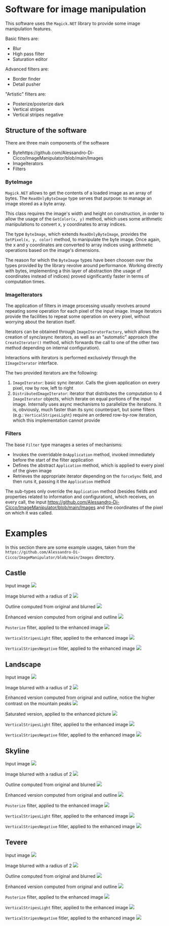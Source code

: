 # Software for image manipulation

This software uses the `Magick.NET` library to provide some image manipulation features.

Basic filters are:

* Blur
* High pass filter
* Saturation editor

Advanced filters are:

* Border finder
* Detail pusher

"Artistic" filters are:

* Posterize/posterize dark
* Vertical stripes
* Vertical stripes negative

## Structure of the software

There are three main components of the software

* Bytehttps://github.com/Alessandro-Di-Cicco/ImageManipulator/blob/main/Images
* ImageIterators
* Filters

### ByteImage

`Magick.NET` allows to get the contents of a loaded image as an array of bytes. The `ReadOnlyByteImage` type serves that purpose: to manage an image stored as a byte array.

This class requires the image's width and height on construction, in order to allow the usage of the `GetColor(x, y)` method, which uses some arithmetic manipulations to convert x, y coordinates to array indices.

The type `ByteImage`, which extends `ReadOnlyByteImage`, provides the `SetPixel(x, y, color)` method, to manipulate the byte image. Once again, the x and y coordinates are converted to array indices using arithmetic operations based on the image's dimensions.

The reason for which the `ByteImage` types have been choosen over the types provided by the library revolve around performance. Working directly with bytes, implementing a thin layer of abstraction (the usage of coordinates instead of indices) proved significantly faster in terms of computation times.

### ImageIterators

The application of filters in image processing usually revolves around repeating some operation for each pixel of the input image. Image iterators provide the facilities to repeat some operation on every pixel, without worrying about the iteration itself.

Iterators can be obtained through `ImageIteratorFactory`, which allows the creation of sync/async iterators, as well as an "automatic" approach (the `CreateIterator()` method, which forwards the call to one of the other two method depending on internal configuration).

Interactions with iterators is performed exclusively through the `IImageIterator` interface.

The two provided iterators are the following:

1. `ImageIterator`: basic sync iterator. Calls the given application on every pixel, row by row, left to right
2. `DistributedImageIterator`: iterator that distributes the computation to 4 `ImageIterator` objects, which iterate on equal portions of the input image. Internally uses async mechanisms to parallelize the iterations. It is, obviously, much faster than its sync counterpart, but some filters (e.g.: `VerticalStripesLight`) require an ordered row-by-row iteration, which this implementation cannot provide

### Filters

The base `Filter` type manages a series of mechanisms:

* Invokes the overridable `OnApplication` method, invoked immediately before the start of the filter application
* Defines the abstract `Application` method, which is applied to every pixel of the given image
* Retrieves the appropriate iterator depending on the `forceSync` field, and then runs it, passing it the `Application` method

The sub-types only override the `Application` method (besides fields and properties related to information and configuration), which receives, on every call, the input https://github.com/Alessandro-Di-Cicco/ImageManipulator/blob/main/Images and the coordinates of the pixel on which it was called.

# Examples
In this section there are some example usages, taken from the `https://github.com/Alessandro-Di-Cicco/ImageManipulator/blob/main/Images` directory.

## Castle

Input image
![](https://github.com/Alessandro-Di-Cicco/ImageManipulator/blob/main/https://github.com/Alessandro-Di-Cicco/ImageManipulator/blob/main/Images/Castle/castle.jpg?raw=true?raw=true)

Image blurred with a radius of 2
![](https://github.com/Alessandro-Di-Cicco/ImageManipulator/blob/main/Images/Castle/castle_blurred[x2].jpg?raw=true)

Outline computed from original and blurred
![](https://github.com/Alessandro-Di-Cicco/ImageManipulator/blob/main/Images/Castle/castle_outline.jpg?raw=true)

Enhanced version computed from original and outline
![](https://github.com/Alessandro-Di-Cicco/ImageManipulator/blob/main/Images/Castle/castle_enhanced.jpg?raw=true)

`Posterize` filter, applied to the enhanced image
![](https://github.com/Alessandro-Di-Cicco/ImageManipulator/blob/main/Images/Castle/castle_posterized.jpg?raw=true)

`VerticalStripesLight` filter, applied to the enhanced image
![](https://github.com/Alessandro-Di-Cicco/ImageManipulator/blob/main/Images/Castle/castle_striped.jpg?raw=true)

`VerticalStripesNegative` fitler, applied to the enhanced image
![](https://github.com/Alessandro-Di-Cicco/ImageManipulator/blob/main/Images/Castle/castle_striped_neg.jpg?raw=true)


## Landscape

Input image
![](https://github.com/Alessandro-Di-Cicco/ImageManipulator/blob/main/Images/Landscape/input.jpg?raw=true)

Image blurred with a radius of 2
![](https://github.com/Alessandro-Di-Cicco/ImageManipulator/blob/main/Images/Landscape/input_blurred[x2].jpg?raw=true)

Enhanced version computed from original and outline, notice the higher contrast on the mountain peaks
![](https://github.com/Alessandro-Di-Cicco/ImageManipulator/blob/main/Images/Landscape/input_enhanced.jpg?raw=true)

Saturated version, applied to the enhanced picture
![](https://github.com/Alessandro-Di-Cicco/ImageManipulator/blob/main/Images/Landscape/input_saturated.jpg?raw=true)

`VerticalStripesLight` filter, applied to the enhanced image
![](https://github.com/Alessandro-Di-Cicco/ImageManipulator/blob/main/Images/Landscape/input_striped.jpg?raw=true)

`VerticalStripesNegative` fitler, applied to the enhanced image
![](https://github.com/Alessandro-Di-Cicco/ImageManipulator/blob/main/Images/Landscape/input_striped_neg.jpg?raw=true)

## Skyline

Input image
![](https://github.com/Alessandro-Di-Cicco/ImageManipulator/blob/main/Images/Skyline/skyline.jpg?raw=true)

Image blurred with a radius of 2
![](https://github.com/Alessandro-Di-Cicco/ImageManipulator/blob/main/Images/Skyline/skyline_blurred[x2].jpg?raw=true)

Outline computed from original and blurred
![](https://github.com/Alessandro-Di-Cicco/ImageManipulator/blob/main/Images/Skyline/skyline_outline.jpg?raw=true)

Enhanced version computed from original and outline
![](https://github.com/Alessandro-Di-Cicco/ImageManipulator/blob/main/Images/Skyline/skyline_enhanced.jpg?raw=true)

`Posterize` filter, applied to the enhanced image
![](https://github.com/Alessandro-Di-Cicco/ImageManipulator/blob/main/Images/Skyline/skyline_posterized.jpg?raw=true)

`VerticalStripesLight` filter, applied to the enhanced image
![](https://github.com/Alessandro-Di-Cicco/ImageManipulator/blob/main/Images/Skyline/skyline_striped.jpg?raw=true)

`VerticalStripesNegative` fitler, applied to the enhanced image
![](https://github.com/Alessandro-Di-Cicco/ImageManipulator/blob/main/Images/Skyline/skyline_striped_neg.jpg?raw=true)

## Tevere

Input image
![](https://github.com/Alessandro-Di-Cicco/ImageManipulator/blob/main/Images/Tevere/tevere.jpg?raw=true)

Image blurred with a radius of 2
![](https://github.com/Alessandro-Di-Cicco/ImageManipulator/blob/main/Images/Tevere/tevere_blurred[x2].jpg?raw=true)

Outline computed from original and blurred
![](https://github.com/Alessandro-Di-Cicco/ImageManipulator/blob/main/Images/Tevere/tevere_outline.jpg?raw=true)

Enhanced version computed from original and outline
![](https://github.com/Alessandro-Di-Cicco/ImageManipulator/blob/main/Images/Tevere/tevere_enhanced.jpg?raw=true)

`Posterize` filter, applied to the enhanced image
![](https://github.com/Alessandro-Di-Cicco/ImageManipulator/blob/main/Images/Tevere/tevere_posterized.jpg?raw=true)

`VerticalStripesLight` filter, applied to the enhanced image
![](https://github.com/Alessandro-Di-Cicco/ImageManipulator/blob/main/Images/Tevere/tevere_striped.jpg?raw=true)

`VerticalStripesNegative` fitler, applied to the enhanced image
![](https://github.com/Alessandro-Di-Cicco/ImageManipulator/blob/main/Images/Tevere/tevere_striped_neg.jpg?raw=true)
